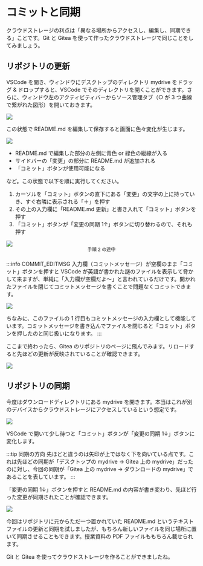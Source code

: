 # コミットと同期

クラウドストレージの利点は「異なる場所からアクセスし、編集し、同期できる」ことです。Git と Gitea を使って作ったクラウドストレージで同じことをしてみましょう。

## リポジトリの更新

VSCode を開き、ウィンドウにデスクトップのディレクトリ mydrive をドラッグ & ドロップすると、VSCode でそのディレクトリを開くことができます。さらに、ウィンドウ左のアクティビティバーからソース管理タブ（○ が 3 つ曲線で繋がれた図形）を開いておきます。

![](https://md.trap.jp/uploads/upload_255985501814ea5bb21efc809c917f6b.png)

この状態で README.md を編集して保存すると画面に色々変化が生じます。

![](https://md.trap.jp/uploads/upload_47c229573637bc782f4251f62ebdbb0d.png)

- README.md で編集した部分の左側に青色 or 緑色の縦線が入る
- サイドバーの「変更」の部分に README.md が追加される
- 「コミット」ボタンが使用可能になる

など。この状態で以下を順に実行してください。

1. カーソルを「コミット」ボタンの直下にある「変更」の文字の上に持っていき、すぐ右隣に表示される「＋」を押す
2. その上の入力欄に「README.md 更新」と書き入れて「コミット」ボタンを押す
3. 「コミット」ボタンが「変更の同期 1↑」ボタンに切り替わるので、それも押す

![](https://md.trap.jp/uploads/upload_d01cdf641b6400f5fde291249ad1d620.png)
<p style="font-size: 12px; text-align: center; margin: -16px 0 20px 0">手順 2 の途中</p>

:::info COMMIT_EDITMSG
入力欄（コミットメッセージ）が空欄のまま「コミット」ボタンを押すと VSCode が英語が書かれた謎のファイルを表示して脅かして来ますが、単純に「入力欄が空欄だよ〜」と言われているだけです。開かれたファイルを閉じてコミットメッセージを書くことで問題なくコミットできます。

![](https://md.trap.jp/uploads/upload_772ac859c1ca1ff326f58b8742d1056d.png)

ちなみに、このファイルの 1 行目もコミットメッセージの入力欄として機能しています。コミットメッセージを書き込んでファイルを閉じると「コミット」ボタンを押したのと同じ扱いになります。
:::

ここまで終わったら、Gitea のリポジトリのページに飛んでみます。リロードすると先ほどの更新が反映されていることが確認できます。

![](https://md.trap.jp/uploads/upload_ea783a5e23ba7064f550bb085c432a0c.png)

## リポジトリの同期

今度はダウンロードディレクトリにある mydrive を開きます。本当はこれが別のデバイスからクラウドストレージにアクセスしているという想定です。

![](https://md.trap.jp/uploads/upload_f2593de4a8caecf1165fdecf44192c5a.png)

VSCode で開いて少し待つと「コミット」ボタンが「変更の同期 1↓」ボタンに変化します。

:::tip 同期の方向
先ほどと違うのは矢印が上ではなく下を向いている点です。これは先ほどの同期が「デスクトップの mydrive → Gitea 上の mydrive」だったのに対し、今回の同期が「Gitea 上の mydrive → ダウンロードの mydrive」であることを表しています。
:::

「変更の同期 1↓」ボタンを押すと README.md の内容が書き変わり、先ほど行った変更が同期されたことが確認できます。

![](https://md.trap.jp/uploads/upload_5b4d921e64d6d1e8098ce89541ac15b9.png)

今回はリポジトリに元からただ一つ置かれていた README.md というテキストファイルの更新と同期を試しましたが、もちろん新しいファイルを同じ場所に置いて同期させることもできます。授業資料の PDF ファイルももちろん載せられます。

Git と Gitea を使ってクラウドストレージを作ることができましたね。